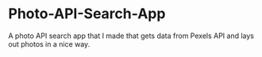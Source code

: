 # Photo-API-Search-App

A photo API search app that I made that gets data from Pexels API and lays out photos in a nice way. 
